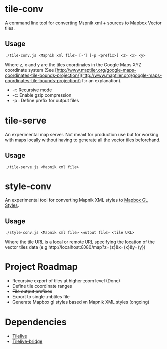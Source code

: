 # tile-conv
A command line tool for converting Mapnik xml + sources to Mapbox Vector tiles.

## Usage
```
./tile-conv.js <Mapnik xml file> [-r] [-p <prefix>] <z> <x> <y>
```
Where z, x and y are the tiles coordinates in the Google Maps XYZ coordinate system (See [http://www.maptiler.org/google-maps-coordinates-tile-bounds-projection/](http://www.maptiler.org/google-maps-coordinates-tile-bounds-projection/) for an explanation).

* -r: Recursive mode
* -c: Enable gzip compression
* -p <prefix>: Define prefix for output files

# tile-serve

An experimental map server. Not meant for production use but for working with maps locally without having to generate all the vector tiles beforehand.

## Usage
```
./tile-serve.js <Mapnik xml file>
```

# style-conv

An experimental tool for converting Mapnik XML styles to [Mapbox GL Styles](https://www.mapbox.com/mapbox-gl-style-spec/).

## Usage

```
./style-conv.js <Mapnik xml file> <output file> <tile URL>
```

Where the tile URL is a local or remote URL specifying the location of the vector tiles data (e.g http://localhost:8080/map?z={z}&x={x}&y={y})

# Project Roadmap

* ~~Recursive export of tiles at higher zoom level~~ (Done)
* Define tile coordinate ranges
* ~~File output prefixes~~
* Export to single .mbtiles file
* Generate Mapbox gl styles based on Mapnik XML styles (ongoing)

# Dependencies

* [Tilelive](https://github.com/mapbox/tilelive)
* [Tilelive-bridge](https://github.com/mapbox/tilelive-bridge)
